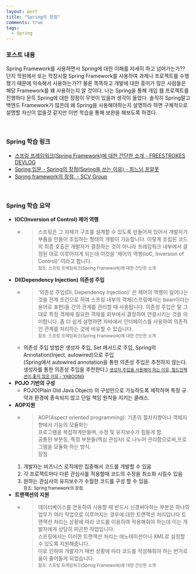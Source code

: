 ```yaml
---
layout: post
title: "Spring의 장점"
comments: true
tags: 
  - Spring
---
```


### 포스트 내용

Spring Framework를 사용하면서 Spring에 대한 이해를 자세히 하고 넘어가는가?? 단지 학원에서 또는 학창시절 Spring Framework를 사용하여 과제나 프로젝트를 수행했기 때문에 익숙해서 사용하는가?? 물론 똑똑하고 개발에 대한 흥미가 많은 사람들은 해당 Framework를 왜 사용하는지 알 것이다. 나는 Spring을 통해 개입 웹 프로젝트를 진행하다 문득 Spring에 대한 장점이 무엇이 있을까 생각이 들었다. 솔직히 Spring말고 백엔드 Framework가 많은데 왜 Spring을 사용해야하는지 설명하라 하면 구체적으로 설명할 자신이 없을것 같지만 이번 학습을 통해 보완을 해보도록 하겠다.    
<br><br>

### Spring 학습 링크

- [스프링 프레임워크(Spring Framework)에 대한 간단한 소개 - FREESTROKES DEVLOG](https://freestrokes.tistory.com/79)
- [Spring 입문 - Spring의 장점(Spring을 쓰는 이유) - 최느님 프알못](https://csw7432.tistory.com/entry/Spring-입문-Spring의-장점)
- [Spring framework의 장점. - SCV Group](https://scvgroup.tistory.com/61)    
<br><br>

### Spring 학습 요약


- **IOC(Inversion of Control) 제어 역행**
  - >스프링은 그 자체가 구조를 설계할 수 있도록 만들어져 있어서 개발자가 부품을 만들어 조립하는 형태의 개발이 가능합니다. 이렇게 조립된 코드의 최종 호출은 개발자가 결정하는 것이 아니라 프레임워크 내부에서 결정된 대로 이루어지게 되는데 이것을 '제어의 역행(IoC, Inversion of Control)' 이라고 합니다.    
  <small>참조: 스프링 프레임워크(Spring Framework)에 대한 간단한 소개</small>
- **DI(Dependency Injection) 의존성 주입**
  - >'의존성 주입(DI, Dependency Injection)' 은 제어의 역행이 일어나는 것을 전제 조건으로 하여 스프링 내부의 객체(스프링에서는 bean이라는 용어로 표현)들 간의 관계를 관리할 때 사용됩니다. 의존성 주입은 말 그대로 특정 객체에 필요한 객체를 외부에서 결정하여 연결시키는 것을 의미합니다. 좀 더 쉽게 설명하면 자바에서 인터페이스를 사용하여 의존적인 관계를 처리하는 것에 비유할 수 있습니다.    
  <small>참조: 스프링 프레임워크(Spring Framework)에 대한 간단한 소개</small>
  - 의존성 주입 방법은 생성자 주입, Set 메서드로 주입, Spring의 Annotation(Inject, autowired)으로 주입    
  (Spring에서 autowired annotation을 통한 의존성 주입은 추천하지 않는다. 생성자를 통한 의존성 주입을 추천한다.) <small>[생성자 주입을 사용해야 하는 이유, 필드인젝션이 좋지 않은 이유 - YABOONG](https://yaboong.github.io/spring/2019/08/29/why-field-injection-is-bad/)</small>
- **POJO 기반의 구성**
  - POJO(Plain Old Java Object) 의 구성만으로 가능하도록 제작하며 특정 규약과 환경에 종속되지 않고 단일 책임 원칙을 지키는 클래스.
- **AOP지원**
  - >AOP(Aspect oriented programming): 기존의 절차지향이나 객체지향에서 기능의 모듈화는    
  프로그램을 복잡하게만들며, 수정 및 유지보수가 힘들게 함.    
  공통된 부분등, 특정 부분들(핵심 관심사) 로 나누어 관리함으로써,프로그램을 모듈화 하는 방식.    
  장점    
  1) 개발자는 비즈니스 로직에만 집중해서 코드를 개발할 수 있음    
  2) 각 프로젝트마다 다른 관심사를 적용할때 코드의 수정을 최소화 시킬수 있음    
  3) 원하는 관심사의 유지보수가 수월한 코드를 구성 할 수 있음.    
  <small>참조: Spring framework의 장점.</small>
- **트랜잭션의 지원**
  - >데이터베이스를 연동하여 사용할 때 반드시 신경써야하는 부분은 하나의 업무가 여러 작업으로 이루어지는 경우에 대한 트랜잭션 처리입니다
  트랜잭션 처리는 상황에 따라 코드를 이용하여 적용해줘야 하는데 이는 개발자에게 상당히 피곤한 작업입니다.    
  스프링에서는 이러한 트랜잭션 처리는 애노테이션이나 XML로 설정할 수 있도록 지원해줍니다.    
  이로 인하여 개발자가 매번 상황에 따라 코드를 작성해줘야 하는 번거로움이 줄어들게 되었습니다.    
  <small>참조: 스프링 프레임워크(Spring Framework)에 대한 간단한 소개</small>

